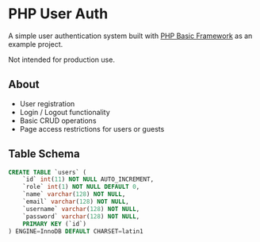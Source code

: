 # PHP User Auth
A simple user authentication system built with [PHP Basic Framework](https://github.com/connorabbas/basic-framework) as an example project.

Not intended for production use.

## About
- User registration 
- Login / Logout functionality
- Basic CRUD operations
- Page access restrictions for users or guests

## Table Schema
```SQL
CREATE TABLE `users` (
    `id` int(11) NOT NULL AUTO_INCREMENT,
    `role` int(1) NOT NULL DEFAULT 0,
    `name` varchar(128) NOT NULL,
    `email` varchar(128) NOT NULL,
    `username` varchar(128) NOT NULL,
    `password` varchar(128) NOT NULL,
    PRIMARY KEY (`id`)
) ENGINE=InnoDB DEFAULT CHARSET=latin1
```
